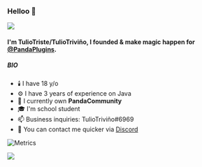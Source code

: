 ### Helloo 👋

![](https://komarev.com/ghpvc/?username=TulioTriste&style=plastic)
#### I'm TulioTriste/TulioTriviño, I founded & make magic happen for [@PandaPlugins](https://github.com/Panda-Community).

##### BIO

- 🕯️ I have 18 y/o
- ⚙️ I have 3 years of experience on Java
- 🏢 I currently own **PandaCommunity**
- 🎓 I'm school student
- 📫 Business inquiries: TulioTriviño#6969
- 💬 You can contact me quicker via [Discord](https://discord.pandacommunity.org/)

![Metrics](https://metrics.lecoq.io/TulioTriste?template=classic&languages=1&isocalendar=1&habits=1&isocalendar.duration=half-year&languages.limit=8&languages.sections=most-used&languages.colors=github&languages.threshold=0%25&languages.indepth=false&languages.analysis.timeout=15&languages.categories=markup%2C%20programming&languages.recent.categories=markup%2C%20programming&languages.recent.load=300&languages.recent.days=14&habits.from=200&habits.days=18&habits.facts=true&habits.charts=false&habits.trim=false&config.timezone=America%2FSantiago)

![](https://hit.yhype.me/github/profile?user_id=50537641)
